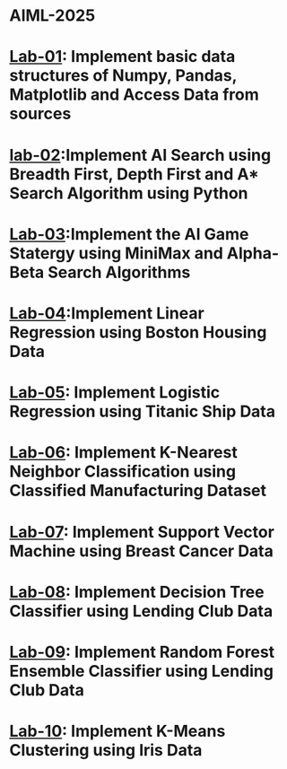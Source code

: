 # AIML-2025
# [Lab-01](https://colab.research.google.com/drive/1FScpLE8o-sPrzhXKXE11s8CKHLIh1Sq3#scrollTo=CPRtFZgjfxIu): Implement basic data structures of Numpy, Pandas, Matplotlib and Access Data from sources
 # [lab-02](https://colab.research.google.com/drive/1crlclgY4RUgm37URMsfMn4C_EBxRKg1-#scrollTo=zi1VxVTXmAI-):Implement AI Search using Breadth First, Depth First and A* Search Algorithm using Python
# [Lab-03](https://colab.research.google.com/drive/1kDLKigZ4IaqW-ldC9dbFLWMN4Oo91dGk#scrollTo=4boJoBcz2T1p):Implement the AI Game Statergy using MiniMax and Alpha-Beta Search Algorithms
# [Lab-04](https://colab.research.google.com/drive/1vrDNp1WZKnVm-lNW1Nn5IrMePbSeKVtI#scrollTo=VuqFYV6b1tQH):Implement Linear Regression using Boston Housing Data
# [Lab-05](https://colab.research.google.com/drive/1h1c2L-edFGyYnBdL7sbW93izbprlUH-z#scrollTo=-4xWtdME_1Gr): Implement Logistic Regression using Titanic Ship Data
# [Lab-06](https://colab.research.google.com/drive/1o6D41NkJ8KQe0HVcL4o20Fvcj1YlNg6i#scrollTo=0s1UMrW42l9Q): Implement K-Nearest Neighbor Classification using Classified Manufacturing Dataset
# [Lab-07](https://colab.research.google.com/drive/170WqBumxC2XQUev9Sfn4rB9V1QFTuQZu#scrollTo=48UBDMrHOEer): Implement Support Vector Machine using Breast Cancer Data
# [Lab-08](https://colab.research.google.com/drive/1nAF3TeLY5PC2p-EfbjDav7a1hjEBQn86#scrollTo=LmiDNk01PNBZ): Implement Decision Tree Classifier using Lending Club Data
# [Lab-09](): Implement Random Forest Ensemble Classifier using Lending Club Data
# [Lab-10](): Implement K-Means Clustering using Iris Data
